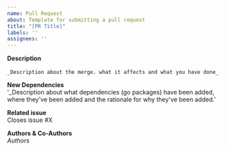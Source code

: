 ```yaml
---
name: Pull Request
about: Template for submitting a pull request
title: "[PR Title]"
labels: ''
assignees: ''
---
```

  
**Description** <br />  
`_Description about the merge. what it affects and what you have done_`

**New Dependencies** <br /> 
'_Description about what dependencies (go packages) have been added, where they've been added and the rationale for why they've been added.'

**Related issue**   
Closes issue #X 

**Authors & Co-Authors** <br />
_Authors_
